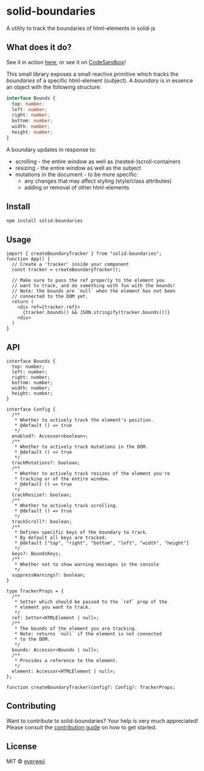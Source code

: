 # solid-boundaries

A utility to track the boundaries of html-elements in solid-js

## What does it do?

See it in action [here](https://7j26ix.sse.codesandbox.io/), or see it on [CodeSandbox](https://codesandbox.io/s/solid-boundaries-example-7j26ix?file=/src/main.tsx)!

This small library exposes a small reactive primitive which tracks the _boundaries_ of a specific html-element (subject). A _boundary_ is in essence an object with the following structure:

```ts
interface Bounds {
  top: number;
  left: number;
  right: number;
  bottom: number;
  width: number;
  height: number;
}
```

A boundary updates in response to:

- scrolling - the entire window as well as (nested-)scroll-containers
- resizing - the entire window as well as the subject
- mutations in the document - to be more specific:
  - any changes that may affect styling (style/class attributes)
  - adding or removal of other html-elements

## Install

```bash
npm install solid-boundaries
```

## Usage

```tsx
import { createBoundaryTracker } from "solid-boundaries";
function App() {
  // Create a 'tracker' inside your component
  const tracker = createBoundaryTracker();

  // Make sure to pass the ref properly to the element you
  // want to track, and do something with fun with the bounds!
  // Note: the bounds are `null` when the element has not been
  // connected to the DOM yet.
  return (
    <div ref={tracker.ref}>
      {tracker.bounds() && JSON.stringify(tracker.bounds())}
    <div>
  )
}
```

## API

```tsx
interface Bounds {
  top: number;
  left: number;
  right: number;
  bottom: number;
  width: number;
  height: number;
}

interface Config {
  /**
   * Whether to actively track the element's position.
   * @default () => true
   */
  enabled?: Accessor<boolean>;
  /**
   * Whether to actively track mutations in the DOM.
   * @default () => true
   */
  trackMutations?: boolean;
  /**
   * Whether to actively track resizes of the element you're
   * tracking or of the entire window.
   * @default () => true
   */
  trackResize?: boolean;
  /**
   * Whether to actively track scrolling.
   * @default () => true
   */
  trackScroll?: boolean;
  /**
   * Defines specific keys of the boundary to track.
   * By default all keys are tracked.
   * @default ["top", "right", "bottom", "left", "width", "height"]
   */
  keys?: BoundsKeys;
  /**
   * Whether not to show warning messages in the console
   */
  suppressWarnings?: boolean;
}

type TrackerProps = {
  /**
   * Setter which should be passed to the `ref` prop of the
   * element you want to track.
   */
  ref: Setter<HTMLElement | null>;
  /**
   * The bounds of the element you are tracking.
   * Note: returns `null` if the element is not connected
   * to the DOM.
   */
  bounds: Accessor<Bounds | null>;
  /**
   * Provides a reference to the element.
   */
  element: Accessor<HTMLElement | null>;
};

function createBoundaryTracker(config?: Config): TrackerProps;
```

## Contributing

Want to contribute to solid-boundaries? Your help is very much appreciated!
Please consult the [contribution guide](./CONTRIBUTING.MD) on how to get started.

## License

MIT © [everweij](https://github.com/everweij)
